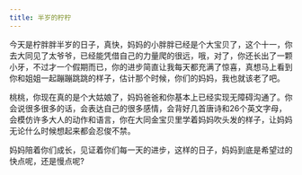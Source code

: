 ```yaml
---
title: 半岁的柠柠
---
```


今天是柠胖胖半岁的日子，真快，妈妈的小胖胖已经是个大宝贝了，这个十一，你去大同见了太爷爷，已经能凭借自己的力量爬的很远，哦，对了，你还长出了一颗小牙，不过才一个假期而已，你的进步简直让我每天都充满了惊喜，真想马上看到你和姐姐一起蹦蹦跳跳的样子，估计那个时候，你们的妈妈，我也就该老了吧。

桃桃，你现在真的是个大姑娘了，妈妈爸爸和你基本上已经实现无障碍沟通了。你会说很多很多的话，会表达自己的很多感情，会背好几首唐诗和26个英文字母，会模仿许多大人的动作和语言，你在大同金宝贝里学着妈妈吹头发的样子，让妈妈无论什么时候想起来都会忍俊不禁。

妈妈陪着你们成长，见证着你们每一天的进步，这样的日子，妈妈到底是希望过的快点呢，还是慢点呢?
